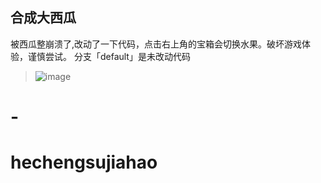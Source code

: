 ## 合成大西瓜
被西瓜整崩溃了,改动了一下代码，点击右上角的宝箱会切换水果。破坏游戏体验，谨慎尝试。
分支「default」是未改动代码
> ![image](https://github.com/JennerTien/bigwaterlemon/blob/main/1611557925872957.gif)
# -
# hechengsujiahao
